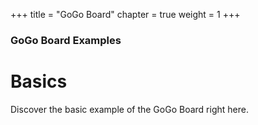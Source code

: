 +++
title = "GoGo Board"
chapter = true
weight = 1
+++

### GoGo Board Examples

# Basics

Discover the basic example of the GoGo Board right here.
<!--stackedit_data:
eyJoaXN0b3J5IjpbLTU1NDA3OTgxXX0=
-->